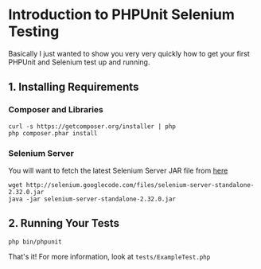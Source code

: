 # Introduction to PHPUnit Selenium Testing

Basically I just wanted to show you very very quickly how to get your
first PHPUnit and Selenium test up and running.

## 1. Installing Requirements

### Composer and Libraries

    curl -s https://getcomposer.org/installer | php
    php composer.phar install

### Selenium Server

You will want to fetch the latest Selenium Server JAR file from [here](http://seleniumhq.org/download/)

    wget http://selenium.googlecode.com/files/selenium-server-standalone-2.32.0.jar
    java -jar selenium-server-standalone-2.32.0.jar

## 2. Running Your Tests

    php bin/phpunit

That's it! For more information, look at `tests/ExampleTest.php`

